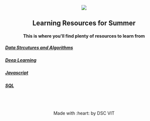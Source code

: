 <p align="center">
	<img src="https://user-images.githubusercontent.com/30529572/72455010-fb38d400-37e7-11ea-9c1e-8cdeb5f5906e.png" />
	<h2 align="center"> Learning Resources for Summer </h2>
	<h4 align="center"> This is where you'll find plenty of resources to learn from<h4>
</p>

##### [Data Strcutures and Algorithms](./Data-Structures-and-Algorithms/Resources.md)

##### [Deep Learning](./Deep-Learning/Resources.md)

##### [Javascript](./Javascript/Resources.md)

##### [SQL](./SQL/Resources.md)

<br>
<br>
<p align="center">
	Made with :heart: by DSC VIT
</p>